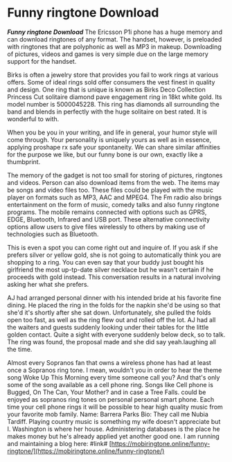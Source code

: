 
# Funny ringtone Download
***Funny ringtone Download*** The Ericsson P1i phone has a huge memory and can download ringtones of any format. The handset, however, is preloaded with ringtones that are polyphonic as well as MP3 in makeup. Downloading of pictures, videos and games is very simple due on the large memory support for the handset.

Birks is often a jewelry store that provides you fail to work rings at various offers. Some of ideal rings sold offer consumers the vest finest in quality and design. One ring that is unique is known as Birks Deco Collection Princess Cut solitaire diamond pave engagement ring in 18kt white gold. Its model number is 5000045228. This ring has diamonds all surrounding the band and blends in perfectly with the huge solitaire on best rated. It is wonderful to with.

When you be you in your writing, and life in general, your humor style will come through. Your personality is uniquely yours as well as in essence, applying proshape rx safe your spontaneity. We can share similar affinities for the purpose we like, but our funny bone is our own, exactly like a thumbprint.

The memory of the gadget is not too small for storing of pictures, ringtones and videos. Person can also download items from the web. The items may be songs and video files too. These files could be played with the music player on formats such as MP3, AAC and MPEG4. The Fm radio also brings entertainment on the form of music, comedy talks and also funny ringtone programs. The mobile remains connected with options such as GPRS, EDGE, Bluetooth, Infrared and USB port. These alternative connectivity options allow users to give files wirelessly to others by making use of technologies such as Bluetooth.

This is even a spot you can come right out and inquire of. If you ask if she prefers silver or yellow gold, she is not going to automatically think you are shopping to a ring. You can even say that your buddy just bought his girlfriend the most up-tp-date silver necklace but he wasn't certain if he proceeds with gold instead. This conversation results in a natural involving asking her what she prefers.

AJ had arranged personal dinner with his intended bride at his favorite fine dining. He placed the ring in the folds for the napkin she'd be using so that she'd it's shortly after she sat down. Unfortunately, she pulled the folds open too fast, as well as the ring flew out and rolled off the lot. AJ had all the waiters and guests suddenly looking under their tables for the little golden contact. Quite a sight with everyone suddenly below deck, so to talk. The ring was found, the proposal made and she did say yeah.laughing all the time.

Almost every Sopranos fan that owns a wireless phone has had at least once a Sopranos ring tone. I mean, wouldn't you in order to hear the theme song Woke Up This Morning every time someone call you? And that's only some of the song available as a cell phone ring. Songs like Cell phone is Bugged, On The Can, Your Mother? and in case a Tree Falls. could be enjoyed as sopranos ring tones on personal personal smart phone. Each time your cell phone rings it will be possible to hear high quality music from your favorite mob family.
Name: Barrera Parks
Bio:
They call me Nubia Tardiff. Playing country music is something my wife doesn't appreciate but I. Washington is where her house. Administering databases is the place he makes money but he's already applied yet another good one. I am running and maintaining a blog here: #link#
[https://mobiringtone.online/funny-ringtone/](https://mobiringtone.online/funny-ringtone/)
